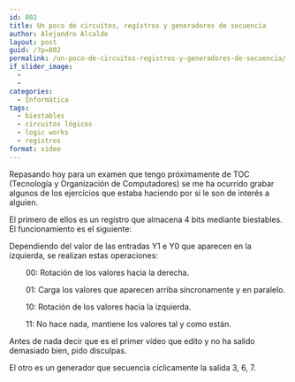 ```yaml
---
id: 802
title: Un poco de circuitos, regístros y generadores de secuencia
author: Alejandro Alcalde
layout: post
guid: /?p=802
permalink: /un-poco-de-circuitos-registros-y-generadores-de-secuencia/
if_slider_image:
  - 
  - 
categories:
  - Informática
tags:
  - biestables
  - circuitos lógicos
  - logic works
  - registros
format: video
---
```

Repasando hoy para un examen que tengo próximamente de TOC (Tecnología y Organización de Computadores) se me ha ocurrido grabar algunos de los ejercícios que estaba haciendo por si le son de interés a alguien.

El primero de ellos es un regístro que almacena 4 bits mediante biestables. El funcionamiento es el siguiente:

Dependiendo del valor de las entradas Y1 e Y0 que aparecen en la izquierda, se realizan estas operaciones:

<p style="padding-left: 30px;">
  00: Rotación de los valores hacia la derecha.
</p>

<p style="padding-left: 30px;">
  01: Carga los valores que aparecen arriba síncronamente y en paralelo.
</p>

<p style="padding-left: 30px;">
  10: Rotación de los valores hacia la izquierda.
</p>

<p style="padding-left: 30px;">
  11: No hace nada, mantiene los valores tal y como están.
</p>

Antes de nada decir que es el primer vídeo que edito y no ha salido demasiado bien, pido disculpas. 

<span class='embed-youtube' style='text-align:center; display: block;'></span>

El otro es un generador que secuencia cíclicamente la salida 3, 6, 7.

<span class='embed-youtube' style='text-align:center; display: block;'></span>

